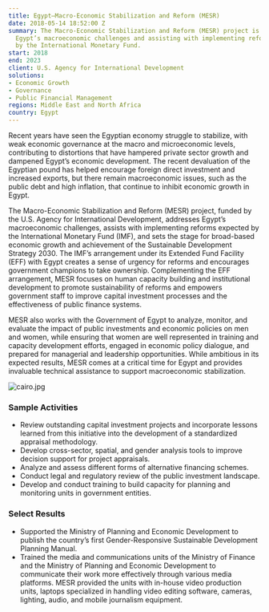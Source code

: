 ```yaml
---
title: Egypt—Macro-Economic Stabilization and Reform (MESR)
date: 2018-05-14 18:52:00 Z
summary: The Macro-Economic Stabilization and Reform (MESR) project is addressing
  Egypt’s macroeconomic challenges and assisting with implementing reforms expected
  by the International Monetary Fund.
start: 2018
end: 2023
client: U.S. Agency for International Development
solutions:
- Economic Growth
- Governance
- Public Financial Management
regions: Middle East and North Africa
country: Egypt
---
```


Recent years have seen the Egyptian economy struggle to stabilize, with weak economic governance at the macro and microeconomic levels, contributing to distortions that have hampered private sector growth and dampened Egypt’s economic development. The recent devaluation of the Egyptian pound has helped encourage foreign direct investment and increased exports, but there remain macroeconomic issues, such as the public debt and high inflation, that continue to inhibit economic growth in Egypt.

The Macro-Economic Stabilization and Reform (MESR) project, funded by the U.S. Agency for International Development, addresses Egypt’s macroeconomic challenges, assists with implementing reforms expected by the International Monetary Fund (IMF), and sets the stage for broad-based economic growth and achievement of the Sustainable Development Strategy 2030. The IMF’s arrangement under its Extended Fund Facility (EFF) with Egypt creates a sense of urgency for reforms and encourages government champions to take ownership. Complementing the EFF arrangement, MESR focuses on human capacity building and institutional development to promote sustainability of reforms and empowers government staff to improve capital investment processes and the effectiveness of public finance systems.

MESR also works with the Government of Egypt to analyze, monitor, and evaluate the impact of public investments and economic policies on men and women, while ensuring that women are well represented in training and capacity development efforts, engaged in economic policy dialogue, and prepared for managerial and leadership opportunities. While ambitious in its expected results, MESR comes at a critical time for Egypt and provides invaluable technical assistance to support macroeconomic stabilization.

![cairo.jpg](/uploads/cairo.jpg)

### Sample Activities

* Review outstanding capital investment projects and incorporate lessons learned from this initiative into the development of a standardized appraisal methodology.
* Develop cross-sector, spatial, and gender analysis tools to improve decision support for project appraisals.
* Analyze and assess different forms of alternative financing schemes.
* Conduct legal and regulatory review of the public investment landscape.
* Develop and conduct training to build capacity for planning and monitoring units in government entities.

### Select Results

* Supported the Ministry of Planning and Economic Development to publish the country’s first Gender-Responsive Sustainable Development Planning Manual.
* Trained the media and communications units of the Ministry of Finance and the Ministry of Planning and Economic Development to communicate their work more effectively through various media platforms. MESR provided the units with in-house video production units, laptops specialized in handling video editing software, cameras, lighting, audio, and mobile journalism equipment.